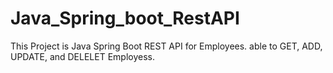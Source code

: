 # Java_Spring_boot_RestAPI

This Project is Java Spring Boot REST API for Employees. 
able to GET, ADD, UPDATE, and DELELET Employess.

